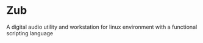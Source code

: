 # Zub
A digital audio utility and workstation for linux environment with a functional scripting language
